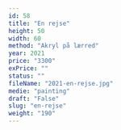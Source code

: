 ```yaml
---
id: 58
title: "En rejse"
height: 50
width: 60
method: "Akryl på lærred"
year: 2021
price: "3300"
exPrice: ""
status: ""
fileName: "2021-en-rejse.jpg"
medie: "painting"
draft: "False"
slug: "en-rejse"
weight: "190"
---
```

